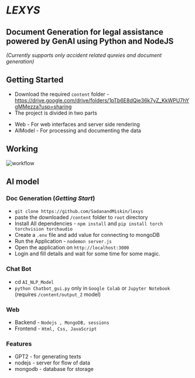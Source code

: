 # *LEXYS*
## Document Generation for legal assistance powered by GenAI using Python and NodeJS
*(Currently supports only accident related qureies and document generation)*

## Getting Started
- Download the required `content` folder -
 https://drive.google.com/drive/folders/1pTb6E8dQie36k7yZ_KkWPU7hYgMMezza?usp=sharing
- The project is divided in two parts
* Web - For web interfaces and server side rendering
* AIModel - For processing and documenting the data

## Working
![workflow](https://github.com/SadanandMiskin/lexys/assets/119523972/e06a4d07-af3c-434a-b755-2d6f1f4e7dde)



## AI model

### Doc Generation (*Getting Start*)
- `git clone https://github.com/SadanandMiskin/lexys`
-  paste the downloaded `/content` folder to `root` directory
-  Install All dependencies - `npm install` and `pip install torch torchvision torchaudio`
-  Create a `.env` file and add value for connecting to mongoDB
- Run the Application - `nodemon server.js`
- Open the application on `http://localhost:3000`
- Login and fill details and wait for some time for some magic.

### Chat Bot
- cd `AI_NLP_Model` 
- `python Chatbot_gui.py` only in `Google Colab` or `Jupyter Notebook` (requires `/content/output_2` model)

### Web
- Backend - `Nodejs , MongoDB, sessions`
- Frontend - `Html, Css, JavaScript`

### Features
- GPT2 - for generating texts
- nodejs - server for flow of data
- mongodb - database for storage
